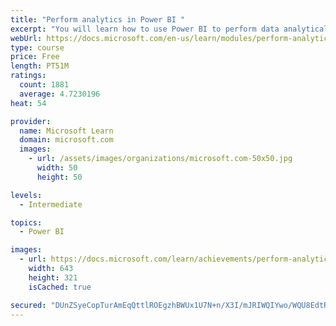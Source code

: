 ```yaml
---
title: "Perform analytics in Power BI "
excerpt: "You will learn how to use Power BI to perform data analytical functions, how to identify outliers in your data, how to group data together, and how to bin data for analysis. You will also learn how to perform time series analysis. Finally, you will work with advanced analytic features of Power BI, such as Quick Insights, AI Insights, and the Analyze feature."
webUrl: https://docs.microsoft.com/en-us/learn/modules/perform-analytics-power-bi/
type: course
price: Free
length: PT51M
ratings:
  count: 1881
  average: 4.7230196
heat: 54

provider:
  name: Microsoft Learn
  domain: microsoft.com
  images:
    - url: /assets/images/organizations/microsoft.com-50x50.jpg
      width: 50
      height: 50

levels:
  - Intermediate

topics:
  - Power BI

images:
  - url: https://docs.microsoft.com/learn/achievements/perform-analytics-power-bi-social.png
    width: 643
    height: 321
    isCached: true

secured: "DUnZSyeCopTurAmEqQttlROEgzhBWUx1U7N+n/X3I/mJRIWQIYwo/WQU8EdtR349o+wGPjqKqIhDRkSulKkSSo2VoV+BLLO5pHIbmfeiBAns8wrBT/ZxfyV1AZwVlHjlhUDCaKTBSkv5lhEezebdyE/STG6cLFbMQa/vf2ytfnnPhNY0pZz4MEI4QBaHitjk+J+YKAo/c6DvPNdH1Cx0gsWqlRzEqwya7Jln5LEgdQ9qMgqRQQE7IkFGz6WqUh3VyaqJza0tc0k4VTTF71brybS1JvvFrfO9g0RD7VcIwnlKO8sY5f3baKCIujZ9+JB7AHXwl3zNislUvMoZqWlqvQIg1U01HWDDS3Qxgy7aocT6L9zFfVLE+Gvj1dsyUPkvE6gOEIoB3qD6u994H6V2BPQfm7WEJOBELCvAhXX+cNo=;xX8+Zc4aMIpFhnVLEUl3QA=="
---
```


